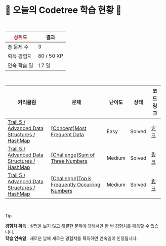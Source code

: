 # 🌲 오늘의 Codetree 학습 현황 🌲

<br />

| <span style="color:red;display:block;text-align:center;"> **성취도**</span> | 결과 |
|---|---|
| 총 문제 수 | 3 |
| 획득 경험치 | 80 / 50 XP |
| 연속 학습 일 | 17 일 |

<br />

|커리큘럼|문제|난이도|상태|코드 링크|
|---|---|---|---|---|
|[Trail 5 / Advanced Data Structures / HashMap](https://www.codetree.ai/trail-info/intermediate-mid/)|[[Concept]Most Frequent Data](https://www.codetree.ai/trails/complete/curated-cards/intro-most-frequent-data/)|Easy|Solved|[링크](https://github.com/jxnyxng/codeTree/blob/main/251027/%EA%B0%80%EC%9E%A5%20%EB%A7%8E%EC%9D%80%20%EB%8D%B0%EC%9D%B4%ED%84%B0/most-frequent-data.py)|
|[Trail 5 / Advanced Data Structures / HashMap](https://www.codetree.ai/trail-info/intermediate-mid/)|[[Challenge]Sum of Three Numbers](https://www.codetree.ai/trails/complete/curated-cards/challenge-sum-of-three-num/)|Medium|Solved|[링크](https://github.com/jxnyxng/codeTree/blob/main/251027/%EC%84%B8%20%EC%88%98%EC%9D%98%20%ED%95%A9/sum-of-three-num.py)|
|[Trail 5 / Advanced Data Structures / HashMap](https://www.codetree.ai/trail-info/intermediate-mid/)|[[Challenge]Top k Frequently Occurring Numbers](https://www.codetree.ai/trails/complete/curated-cards/challenge-top-k-frequent-elements/)|Medium|Solved|[링크](https://github.com/jxnyxng/codeTree/blob/main/251027/%EC%9E%90%EC%A3%BC%20%EB%93%B1%EC%9E%A5%ED%95%9C%20top%20K%20%EC%88%AB%EC%9E%90/top-k-frequent-elements.py)|


<br />

> [!TIP]
> **경험치 획득** : 설명을 보지 않고 해결한 문제에 대해서만 한 번 경험치를 획득할 수 있습니다.  
> **학습 연속일** : 새로운 날에 새로운 경험치를 획득하면 연속일이 인정됩니다.


